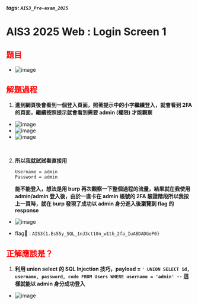 ##### tags: `AIS3_Pre-exam_2025`
# AIS3 2025 Web : Login Screen 1

<style>
.red {
  color: red;
}
.blue {
  color: blue;
}
.purple {
  color: #7D3382;
}
.light_purple {
  color: #810cf5;
}
</style>

<span class=""></span>

## <span class="red">題目</span>

- ![image](https://hackmd.io/_uploads/SynBbpCWll.png)

## <span class="red">解題過程</span>

1. **進到網頁後會看到一個登入頁面，照著提示中的小字繼續登入，就會看到 2FA 的頁面，繼續按照提示就會看到需要 admin (權限) 才能觀察**

- ![image](https://hackmd.io/_uploads/Hy2ASpCZle.png)
- ![image](https://hackmd.io/_uploads/SyrCYJJfxe.png)
- ![image](https://hackmd.io/_uploads/HyVU9kyGxe.png)

&emsp;

2. **所以我就試試看直接用**
    ```
    Username = admin
    Password = admin
    ``` 
    **能不能登入，想法是用 burp 再次觀察一下整個過程的流量，結果就在我使用 admin/admin 登入後，由於一直卡在 admin 帳號的 2FA 驗證階段所以我按上一頁時，就在 burp 發現了成功以 admin 身分進入後瀏覽到 flag 的 response**

- ![image](https://hackmd.io/_uploads/HyF9UTRZge.png)

- flag🚩 : `AIS3{1.Es55y_SQL_1nJ3ct10n_w1th_2fa_IuABDADGeP0}`

## <span class="red">正解應該是？</span>

1. **利用 union select 的 SQL Injection 技巧，payload = 
`' UNION SELECT id, username, password, code FROM Users WHERE username = 'admin' --` 這樣就能以 admin 身分成功登入**

- ![image](https://hackmd.io/_uploads/Sk1on8Jzxx.png)

